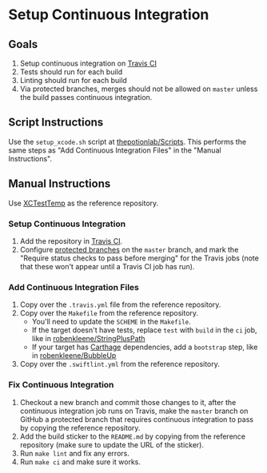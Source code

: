 # Setup Continuous Integration

## Goals

1. Setup continuous integration on [Travis CI](https://travis-ci.org/)
2. Tests should run for each build
3. Linting should run for each build
4. Via protected branches, merges should not be allowed on `master` unless the build passes continuous integration.

## Script Instructions

Use the `setup_xcode.sh` script at [thepotionlab/Scripts](https://github.com/thepotionlab/Scripts/). This performs the same steps as "Add Continuous Integration Files" in the "Manual Instructions".

## Manual Instructions

Use [XCTestTemp](https://github.com/robenkleene/XCTestTemp/tree/master) as the reference repository.

### Setup Continuous Integration

1. Add the repository in [Travis CI](https://travis-ci.org/).
2. Configure [protected branches](https://help.github.com/articles/configuring-protected-branches/) on the `master` branch, and mark the "Require status checks to pass before merging" for the Travis jobs (note that these won't appear until a Travis CI job has run).

### Add Continuous Integration Files

1. Copy over the `.travis.yml` file from the reference repository.
2. Copy over the `Makefile` from the reference repository.
	* You'll need to update the `SCHEME` in the `Makefile`.
	* If the target doesn't have tests, replace `test` with `build` in the `ci` job, like in [robenkleene/StringPlusPath](https://github.com/robenkleene/StringPlusPath/tree/master)
	* If your target has [Carthage](https://github.com/Carthage/Carthage) dependencies, add a `bootstrap` step, like in [robenkleene/BubbleUp](https://github.com/robenkleene/BubbleUp)
3. Copy over the `.swiftlint.yml` from the reference repository.

### Fix Continuous Integration

1. Checkout a new branch and commit those changes to it, after the continuous integration job runs on Travis, make the `master` branch on GitHub a protected branch that requires continuous integration to pass by copying the reference repository.
2. Add the build sticker to the `README.md` by copying from the reference repository (make sure to update the URL of the sticker).
3. Run `make lint` and fix any errors.
4. Run `make ci` and make sure it works.


